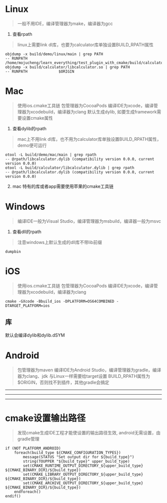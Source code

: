 # Linux
> 一般不用IDE，编译管理器为make，编译器为gcc
1. 查看rpath
> linux上需要link dl库，也要为calculator库单独设置BUILD_RPATH属性
```
objdump -x build/demo/linux/main | grep PATH
-- RUNPATH              /home/mojucheng/learn_everything/test_plugin_with_cmake/build/calculator
objdump -x build/calculator/libcalculator.so | grep PATH
-- RUNPATH              $ORIGIN
```
# Mac
> 使用ios.cmake工具链
> 包管理器为CocoaPods
> 编译IDE为xcode，编译管理器为xcodebuild，编译器为clang
默认生成dylib, 如要生成framework需要设置cmake属性
1. 查看dylib的rpath
> mac上不用link dl库，也不用为calculator库单独设置BUILD_RPATH属性，demo便可运行
```
otool -L build/demo/mac/main | grep rpath
-- @rpath/libcalculator.dylib (compatibility version 0.0.0, current version 0.0.0)
otool -L build/calculator/libcalculator.dylib | grep rpath 
-- @rpath/libcalculator.dylib (compatibility version 0.0.0, current version 0.0.0)
```
2. mac 特有的库或者app需要使用苹果的cmake工具链
# Windows
> 编译IDE一般为Visual Studio，编译管理器为msbuild，编译器一般为msvc
1. 查看dll的rpath
> 注意windows上默认生成的dll库不带lib前缀
```
dumpbin
```
# iOS
> 使用ios.cmake工具链
> 包管理器为CocoaPods
> 编译IDE为xcode，编译管理器为xcodebuild，编译器为clang
```
cmake -GXcode -Bbuild_ios -DPLATFORM=OS64COMBINED -DTARGET_PLATFORM=ios
```
## 库
默认会编译dylib和dylib.dSYM

# Android
> 包管理器为maven
> 编译IDE为Android Studio，编译管理器为gradle，编译器为clang、jdk
> 与Linux一样需要给target设置 BUILD_RPATH属性为$ORIGIN，否则找不到插件，其他gradle会搞定

---
---
---
# cmake设置输出路径
> 发现cmake生成IDE工程才能使设置的输出路径生效, android无需设置，由gradle管理
```
if (NOT PLATFORM_ANDROID)
    foreach(build_type ${CMAKE_CONFIGURATION_TYPES})
        message(STATUS "Set output dir for ${build_type}")
        string(TOUPPER "${build_type}" upper_build_type)
        set(CMAKE_RUNTIME_OUTPUT_DIRECTORY_${upper_build_type} ${CMAKE_BINARY_DIR}/${build_type})
        set(CMAKE_LIBRARY_OUTPUT_DIRECTORY_${upper_build_type} ${CMAKE_BINARY_DIR}/${build_type})
        set(CMAKE_ARCHIVE_OUTPUT_DIRECTORY_${upper_build_type} ${CMAKE_BINARY_DIR}/${build_type})
    endforeach()
endif()
```